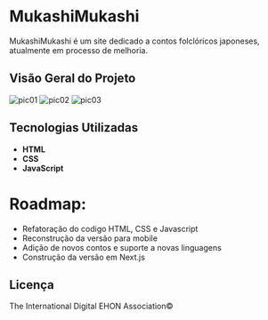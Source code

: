 # MukashiMukashi

MukashiMukashi é um site dedicado a contos folclóricos japoneses, atualmente em processo de melhoria.

## Visão Geral do Projeto

![pic01](https://github.com/user-attachments/assets/7a3d4d39-bf73-4a96-afec-0385caa191de)
![pic02](https://github.com/user-attachments/assets/f9f054c1-34b2-4e8e-8de8-fdcde1f33a77)
![pic03](https://github.com/user-attachments/assets/90d39f4b-d500-458d-80e9-d8680b5d8f2b)

## Tecnologias Utilizadas

- **HTML**
- **CSS**
- **JavaScript**

# Roadmap:

- Refatoração do codigo HTML, CSS e Javascript
- Reconstrução da versão para mobile
- Adição de novos contos e suporte a novas linguagens
- Construção da versão em Next.js

## Licença

The International Digital EHON Association©
